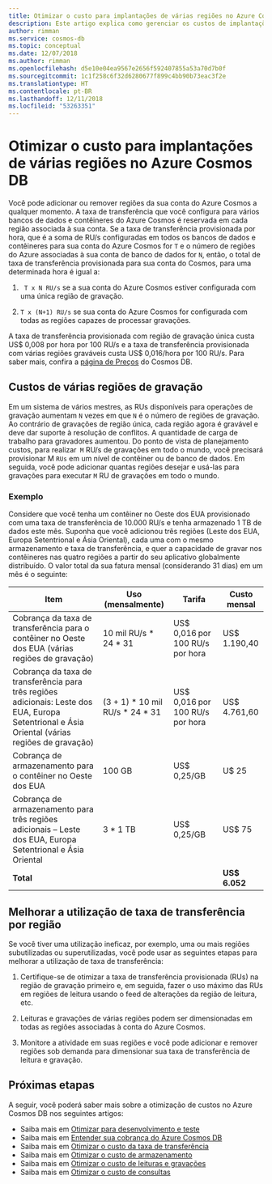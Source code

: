 ```yaml
---
title: Otimizar o custo para implantações de várias regiões no Azure Cosmos DB
description: Este artigo explica como gerenciar os custos de implantações de várias regiões no Azure Cosmos DB.
author: rimman
ms.service: cosmos-db
ms.topic: conceptual
ms.date: 12/07/2018
ms.author: rimman
ms.openlocfilehash: d5e10e04ea9567e2656f592407855a53a70d7b0f
ms.sourcegitcommit: 1c1f258c6f32d6280677f899c4bb90b73eac3f2e
ms.translationtype: HT
ms.contentlocale: pt-BR
ms.lasthandoff: 12/11/2018
ms.locfileid: "53263351"
---
```

# <a name="optimize-the-cost-for-multi-region-deployments-in-azure-cosmos-db"></a>Otimizar o custo para implantações de várias regiões no Azure Cosmos DB

Você pode adicionar ou remover regiões da sua conta do Azure Cosmos a qualquer momento. A taxa de transferência que você configura para vários bancos de dados e contêineres do Azure Cosmos é reservada em cada região associada à sua conta. Se a taxa de transferência provisionada por hora, que é a soma de RU/s configuradas em todos os bancos de dados e contêineres para sua conta do Azure Cosmos for `T` e o número de regiões do Azure associadas à sua conta de banco de dados for `N`, então, o total de taxa de transferência provisionada para sua conta do Cosmos, para uma determinada hora é igual a:

1. ` T x N RU/s` se a sua conta do Azure Cosmos estiver configurada com uma única região de gravação. 

1. `T x (N+1) RU/s` se sua conta do Azure Cosmos for configurada com todas as regiões capazes de processar gravações. 

A taxa de transferência provisionada com região de gravação única custa US$ 0,008 por hora por 100 RU/s e a taxa de transferência provisionada com várias regiões graváveis custa US$ 0,016/hora por 100 RU/s. Para saber mais, confira a [página de Preços](https://azure.microsoft.com/pricing/details/cosmos-db/) do Cosmos DB.

## <a name="costs-for-multiple-write-regions"></a>Custos de várias regiões de gravação

Em um sistema de vários mestres, as RUs disponíveis para operações de gravação aumentam `N` vezes em que `N` é o número de regiões de gravação. Ao contrário de gravações de região única, cada região agora é gravável e deve dar suporte à resolução de conflitos. A quantidade de carga de trabalho para gravadores aumentou. Do ponto de vista de planejamento custos, para realizar` M` RU/s de gravações em todo o mundo, você precisará provisionar M `RUs` em um nível de contêiner ou de banco de dados. Em seguida, você pode adicionar quantas regiões desejar e usá-las para gravações para executar `M` RU de gravações em todo o mundo. 

### <a name="example"></a>Exemplo

Considere que você tenha um contêiner no Oeste dos EUA provisionado com uma taxa de transferência de 10.000 RU/s e tenha armazenado 1 TB de dados este mês. Suponha que você adicionou três regiões (Leste dos EUA, Europa Setentrional e Ásia Oriental), cada uma com o mesmo armazenamento e taxa de transferência, e quer a capacidade de gravar nos contêineres nas quatro regiões a partir do seu aplicativo globalmente distribuído. O valor total da sua fatura mensal (considerando 31 dias) em um mês é o seguinte:

|**Item**|**Uso (mensalmente)**|**Tarifa**|**Custo mensal**|
|----|----|----|----|
|Cobrança da taxa de transferência para o contêiner no Oeste dos EUA (várias regiões de gravação) |10 mil RU/s * 24 * 31 |US$ 0,016 por 100 RU/s por hora |US$ 1.190,40 |
|Cobrança da taxa de transferência para três regiões adicionais: Leste dos EUA, Europa Setentrional e Ásia Oriental (várias regiões de gravação) |(3 + 1) * 10 mil RU/s * 24 * 31 |US$ 0,016 por 100 RU/s por hora |US$ 4.761,60 |
|Cobrança de armazenamento para o contêiner no Oeste dos EUA |100 GB |US$ 0,25/GB |U$ 25 |
|Cobrança de armazenamento para três regiões adicionais – Leste dos EUA, Europa Setentrional e Ásia Oriental |3 * 1 TB |US$ 0,25/GB |US$ 75 |
|**Total**|||**US$ 6.052** |

## <a name="improve-throughput-utilization-on-a-per-region-basis"></a>Melhorar a utilização de taxa de transferência por região

Se você tiver uma utilização ineficaz, por exemplo, uma ou mais regiões subutilizadas ou superutilizadas, você pode usar as seguintes etapas para melhorar a utilização de taxa de transferência:  

1. Certifique-se de otimizar a taxa de transferência provisionada (RUs) na região de gravação primeiro e, em seguida, fazer o uso máximo das RUs em regiões de leitura usando o feed de alterações da região de leitura, etc. 

2. Leituras e gravações de várias regiões podem ser dimensionadas em todas as regiões associadas à conta do Azure Cosmos. 

3. Monitore a atividade em suas regiões e você pode adicionar e remover regiões sob demanda para dimensionar sua taxa de transferência de leitura e gravação.

## <a name="next-steps"></a>Próximas etapas

A seguir, você poderá saber mais sobre a otimização de custos no Azure Cosmos DB nos seguintes artigos:

* Saiba mais em [Otimizar para desenvolvimento e teste](optimize-dev-test.md)
* Saiba mais em [Entender sua cobrança do Azure Cosmos DB](understand-your-bill.md)
* Saiba mais em [Otimizar o custo da taxa de transferência](optimize-cost-throughput.md)
* Saiba mais em [Otimizar o custo de armazenamento](optimize-cost-storage.md)
* Saiba mais em [Otimizar o custo de leituras e gravações](optimize-cost-reads-writes.md)
* Saiba mais em [Otimizar o custo de consultas](optimize-cost-queries.md)

